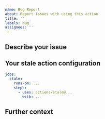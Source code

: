```yaml
---
name: Bug Report
about: Report issues with using this action
title: ''
labels: bug
assignees: ''
---
```


## Describe your issue

## Your stale action configuration

<!-- This is an example config, please copy/paste your config into it. -->

```yml
jobs:
  stale:
    runs-on: ...
    steps:
      - uses: actions/stale@...
        with: ...
```

## Further context

<!-- If helpful please provide screenshots, logs, links to other related issues. -->
